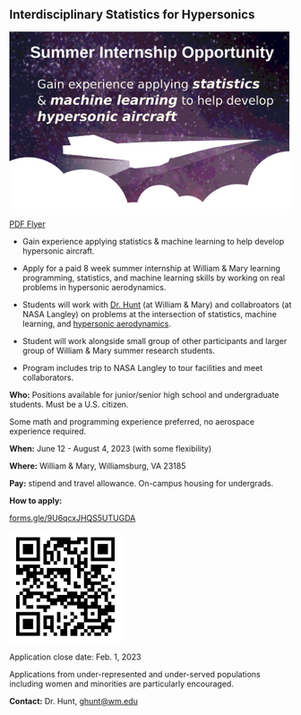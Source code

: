 ## Interdisciplinary Statistics for Hypersonics


<img src="hyper.png" alt="hyper" width="500"/>

[PDF Flyer](flyer.pdf)

- Gain experience applying statistics & machine learning to help develop
hypersonic aircraft. 

- Apply for a paid 8 week summer internship at William & Mary learning programming, statistics, and machine learning skills by working on real problems in hypersonic aerodynamics.

- Students will work with [Dr. Hunt](https://gjhunt.github.io) (at William & Mary) and collabroators (at NASA Langley) on problems at the intersection of statistics, machine learning, and [hypersonic aerodynamics](https://en.wikipedia.org/wiki/Hypersonic_speed).

- Student will work alongside small group of other participants and larger group of William & Mary summer research students. 

- Program includes trip to NASA Langley to tour facilities and meet collaborators. 

**Who:** Positions available for junior/senior high school and
undergraduate students. Must be a U.S. citizen.

Some math and programming experience preferred, no aerospace experience required. 

**When:** June 12 - August 4, 2023 (with some flexibility)

**Where:** William & Mary, Williamsburg, VA 23185


**Pay:** stipend and travel allowance. On-campus housing for undergrads.

**How to apply:**

[forms.gle/9U6qcxJHQS5UTUGDA](https://forms.gle/9U6qcxJHQS5UTUGDA)

<img src="qr_app.png" alt="forms.gle/9U6qcxJHQS5UTUGDA" width="200"/>

Application close date: Feb. 1, 2023

Applications from under-represented and under-served populations including women and minorities are particularly encouraged.

**Contact:** Dr. Hunt, ghunt@wm.edu